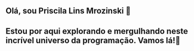 ## Olá, sou Priscila Lins Mrozinski 👋

## Estou por aqui explorando e mergulhando neste incrível universo da programação. Vamos lá!🌱

<!--
**PriscilaMrozinski/priscilamrozinski** is a ✨ _special_ ✨ repository because its `README.md` (this file) appears on your GitHub profile.

Here are some ideas to get you started:

- 🔭 I’m currently working on ...
- 🌱 I’m currently learning ...
- 👯 I’m looking to collaborate on ...
- 🤔 I’m looking for help with ...
- 💬 Ask me about ...
- 📫 How to reach me: ...
- 😄 Pronouns: ...
- ⚡ Fun fact: ...
-->
